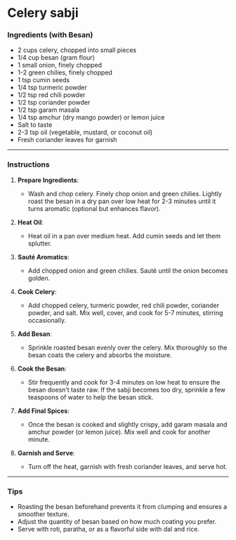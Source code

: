 # Celery sabji

### **Ingredients (with Besan)**

- 2 cups celery, chopped into small pieces
- 1/4 cup besan (gram flour)
- 1 small onion, finely chopped
- 1-2 green chilies, finely chopped
- 1 tsp cumin seeds
- 1/4 tsp turmeric powder
- 1/2 tsp red chili powder
- 1/2 tsp coriander powder
- 1/2 tsp garam masala
- 1/4 tsp amchur (dry mango powder) or lemon juice
- Salt to taste
- 2-3 tsp oil (vegetable, mustard, or coconut oil)
- Fresh coriander leaves for garnish

---

### **Instructions**

1. **Prepare Ingredients**:
    - Wash and chop celery. Finely chop onion and green chilies. Lightly roast the besan in a dry pan over low heat for
      2-3 minutes until it turns aromatic (optional but enhances flavor).

2. **Heat Oil**:
    - Heat oil in a pan over medium heat. Add cumin seeds and let them splutter.

3. **Sauté Aromatics**:
    - Add chopped onion and green chilies. Sauté until the onion becomes golden.

4. **Cook Celery**:
    - Add chopped celery, turmeric powder, red chili powder, coriander powder, and salt. Mix well, cover, and cook for
      5-7 minutes, stirring occasionally.

5. **Add Besan**:
    - Sprinkle roasted besan evenly over the celery. Mix thoroughly so the besan coats the celery and absorbs the
      moisture.

6. **Cook the Besan**:
    - Stir frequently and cook for 3-4 minutes on low heat to ensure the besan doesn’t taste raw. If the sabji becomes
      too dry, sprinkle a few teaspoons of water to help the besan stick.

7. **Add Final Spices**:
    - Once the besan is cooked and slightly crispy, add garam masala and amchur powder (or lemon juice). Mix well and
      cook for another minute.

8. **Garnish and Serve**:
    - Turn off the heat, garnish with fresh coriander leaves, and serve hot.

---

### **Tips**

- Roasting the besan beforehand prevents it from clumping and ensures a smoother texture.
- Adjust the quantity of besan based on how much coating you prefer.
- Serve with roti, paratha, or as a flavorful side with dal and rice.
